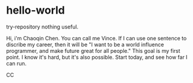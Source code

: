 # hello-world
try-repository nothing useful.

Hi, i'm Chaoqin Chen. You can call me Vince. If I can use one sentence to discribe my career, then it will be "I want to be a world influence programmer, and make future great for all people." This goal is my first point. I know it's hard, but it's also possible. Start today, and see how far I can run.

CC
